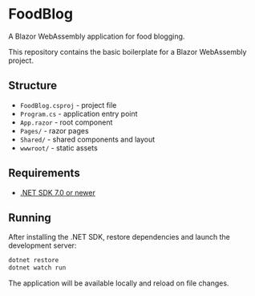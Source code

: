 # FoodBlog

A Blazor WebAssembly application for food blogging.

This repository contains the basic boilerplate for a Blazor WebAssembly project.

## Structure
- `FoodBlog.csproj` - project file
- `Program.cs` - application entry point
- `App.razor` - root component
- `Pages/` - razor pages
- `Shared/` - shared components and layout
- `wwwroot/` - static assets

## Requirements
- [.NET SDK 7.0 or newer](https://dotnet.microsoft.com/download)

## Running
After installing the .NET SDK, restore dependencies and launch the development server:

```bash
dotnet restore
dotnet watch run
```

The application will be available locally and reload on file changes.
